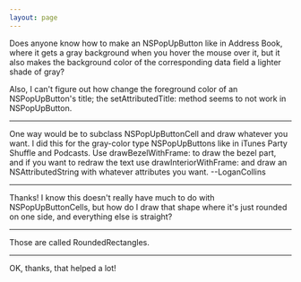 ```yaml
---
layout: page
---
```


Does anyone know how to make an NSPopUpButton like in Address Book, where it gets a gray background when you hover the mouse over it, but it also makes the background color of the corresponding data field a lighter shade of gray?

Also, I can't figure out how change the foreground color of an NSPopUpButton's title; the setAttributedTitle: method seems to not work in NSPopUpButton.

----

One way would be to subclass NSPopUpButtonCell and draw whatever you want. I did this for the gray-color type NSPopUpButtons like in iTunes Party Shuffle and Podcasts. Use     drawBezelWithFrame:     to draw the bezel part, and if you want to redraw the text use     drawInteriorWithFrame: and draw an NSAttributedString with whatever attributes you want. --LoganCollins

----

Thanks! I know this doesn't really have much to do with NSPopUpButtonCells, but how do I draw that shape where it's just rounded on one side, and everything else is straight?

----
Those are called RoundedRectangles.

----

OK, thanks, that helped a lot!
